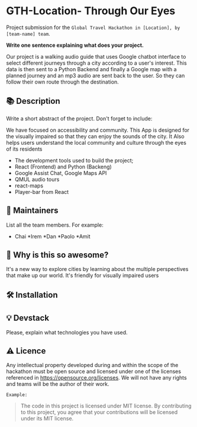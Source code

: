 # GTH-Location- Through Our Eyes
Project submission for the `Global Travel Hackathon in [Location], by [team-name] team`.

**Write one sentence explaining what does your project.**

Our project is a walking audio guide that uses Google chatbot interface to select different journeys through a city according to a user's interest. This data is then sent to a Python Backend and finally a Google map with a planned journey and an mp3 audio are sent back to the user. So they can follow their own route through the destination.

## :books: Description


Write a short abstract of the project. Don't forget to include:

We have focused on accessibility and community. 
This App is designed for the visually impaired so that they can enjoy the sounds of the city.
It Also helps users understand the local community and culture through the eyes of its residents
* The development tools used to build the project;
* React (Frontend) and Python (Backeng)
* Google Assist Chat, Google Maps API
* QMUL audio tours
* react-maps 
* Player-bar from React

## :hugs: Maintainers

List all the team members. For example:
* Chai
*Irem
*Dan
*Paolo
*Amit


## :tada: Why is this so awesome?
It's a new way to explore cities by learning about the multiple perspectives that make up our world. 
It's friendly for visually impaired users

## :hammer_and_wrench: Installation

## :bulb: Devstack

Please, explain what technologies you have used.

## :warning: Licence

Any intellectual property developed during and within the scope of the hackathon must be open source and licensed under one of the licenses referenced in https://opensource.org/licenses. We will not have any rights and teams will be the author of their work.

`Example:`

>The code in this project is licensed under MIT license. By contributing to this project, you agree that your contributions will be licensed under its MIT license.
